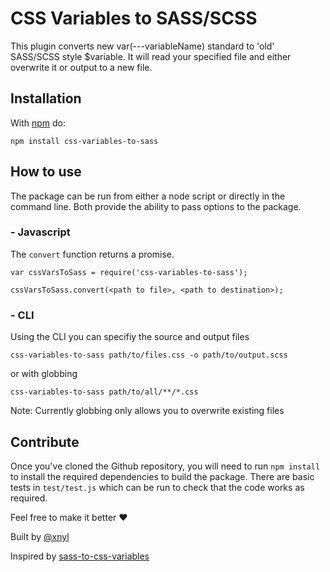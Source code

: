 # CSS Variables to SASS/SCSS

This plugin converts new var(---variableName) standard to 'old' SASS/SCSS style $variable. It will read your specified file and either overwrite it or output to a new file.

## Installation
With [npm](https://www.npmjs.com) do:
```
npm install css-variables-to-sass
```


## How to use
The package can be run from either a node script or directly in the command line. Both provide the ability to pass options to the package.

### - Javascript

The `convert` function returns a promise.

```
var cssVarsToSass = require('css-variables-to-sass');

cssVarsToSass.convert(<path to file>, <path to destination>);
```

### - CLI 

Using the CLI you can specifiy the source and output files

```
css-variables-to-sass path/to/files.css -o path/to/output.scss
```
or with globbing
```
css-variables-to-sass path/to/all/**/*.css
```

Note: Currently globbing only allows you to overwrite existing files

## Contribute

Once you've cloned the Github repository, you will need to run `npm install` to install the required dependencies to build the package. There are basic tests in `test/test.js` which can be run to check that the code works as required.

Feel free to make it better :heart:

Built by [@xnyl](http://github.com/xnyl)

Inspired by [sass-to-css-variables](https://github.com/samuelthomps0n/sass-to-css-variables)